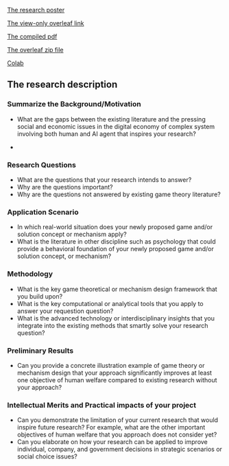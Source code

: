 [The research poster](CS%20206%20Final%20Project%20Draft%20Poster.jpg)

[The view-only overleaf link](https://www.overleaf.com/read/kqrqtkdnymmt#abec91)

[The compiled pdf](CS206_Weijia_Han_Final_Project.pdf)

[The overleaf zip file]()

[Colab]()

## The research description

### Summarize the Background/Motivation
- What are the gaps between the existing literature and the pressing social and economic issues in the digital economy of complex system involving both human and AI agent that inspires your research?

- 
### Research Questions
- What are the questions that your research intends to answer?
- Why are the questions important?
- Why are the questions not answered by existing game theory literature?

### Application Scenario
- In which real-world situation does your newly proposed game and/or solution concept or mechanism apply?
- What is the literature in other discipline such as psychology that could provide a behavioral foundation of your newly proposed game and/or solution concept, or mechanism?
### Methodology
- What is the key game theoretical or mechanism design framework that you build upon?
- What is the key computational or analytical tools that you apply to answer your requestion question?
- What is the advanced technology or interdisciplinary insights that you integrate into the existing methods that smartly solve your research question?

### Preliminary Results
- Can you provide a concrete illustration example of game theory or mechanism design that your approach significantly improves at least one objective of human welfare compared to existing research without your approach?

### Intellectual Merits and Practical impacts of your project

- Can you demonstrate the limitation of your current research that would inspire future research? For example, what are the other important objectives of human welfare that you approach does not consider yet?
- Can you elaborate on how your research can be applied to improve individual, company, and government decisions in strategic scenarios or social choice issues?











